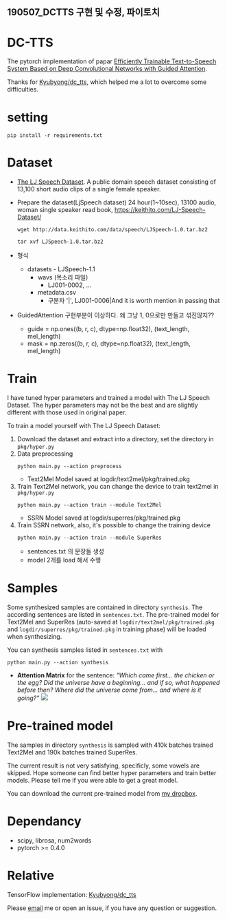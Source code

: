 ## 190507_DCTTS 구현 및 수정, 파이토치 
# DC-TTS
The pytorch implementation of papar [Efficiently Trainable Text-to-Speech System Based on Deep Convolutional Networks with Guided Attention](https://arxiv.org/abs/1710.08969).

Thanks for [Kyubyong/dc_tts](https://github.com/Kyubyong/dc_tts), which helped me a lot to overcome some difficulties.

# setting

    pip install -r requirements.txt

# Dataset
- [The LJ Speech Dataset](https://keithito.com/LJ-Speech-Dataset/). A public domain speech dataset consisting of 13,100 short audio clips of a single female speaker.

- Prepare the dataset(LjSpeech dataset)
    24 hour(1~10sec), 13100 audio, woman single speaker read book, https://keithito.com/LJ-Speech-Dataset/
	```
	wget http://data.keithito.com/data/speech/LJSpeech-1.0.tar.bz2
	```
	```
	tar xvf LJSpeech-1.0.tar.bz2
	```
- 형식
	- datasets  - LJSpeech-1.1 
	    - wavs  (목소리 파일)
		  - LJ001-0002, ...
		- metadata.csv
		    - 구분자 '|', LJ001-0006|And it is worth mention in passing that
				
- GuidedAttention 구현부분이 이상하다. 왜 그냥 1, 0으로만 만들고 섞진않지??
	- guide = np.ones((b, r, c), dtype=np.float32),   (text_length, mel_length)
	- mask = np.zeros((b, r, c), dtype=np.float32),   (text_length, mel_length)


# Train
I have tuned hyper parameters and trained a model with The LJ Speech Dataset. The hyper parameters may not be the best and are slightly different with those used in original paper.

To train a model yourself with The LJ Speech Dataset:

1. Download the dataset and extract into a directory, set the directory in `pkg/hyper.py`
2. Data preprocessing
    ```
    python main.py --action preprocess
    ```
    - Text2Mel Model saved at logdir/text2mel/pkg/trained.pkg
3. Train Text2Mel network, you can change the device to train text2mel in `pkg/hyper.py`
    ```
    python main.py --action train --module Text2Mel
    ```
    - SSRN Model saved at logdir/superres/pkg/trained.pkg
4. Train SSRN network, also, it's possible to change the training device
    ```
    python main.py --action train --module SuperRes
    ```
    - sentences.txt 의 문장들 생성
    - model 2개를 load 해서 수행
# Samples
Some synthesized samples are contained in directory `synthesis`. The according sentences are listed in `sentences.txt`. The pre-trained model for Text2Mel and SuperRes (auto-saved at `logdir/text2mel/pkg/trained.pkg` and `logdir/superres/pkg/trained.pkg` in training phase) will be loaded when synthesizing.

You can synthesis samples listed in `sentences.txt` with
```
python main.py --action synthesis
```

- **Attention Matrix** for the sentence: *"Which came first... the chicken or the egg? Did the universe have a beginning... and if so, what happened before then? Where did the universe come from... and where is it going?"*
![](synthesis/atten_5.png)

# Pre-trained model
The samples in directory `synthesis` is sampled with 410k batches trained Text2Mel and 190k batches trained SuperRes.

The current result is not very satisfying, specificly, some vowels are skipped. Hope someone can find better hyper parameters and train better models. Please tell me if you were able to get a great model.

You can download the current pre-trained model from [my dropbox](https://www.dropbox.com/s/d7r3ol3n1lwvtns/logdir.7z?dl=0).

# Dependancy
- scipy, librosa, num2words
- pytorch >= 0.4.0

# Relative
TensorFlow implementation: [Kyubyong/dc_tts](https://github.com/Kyubyong/dc_tts)

Please [email](chaiyujin@gmail.com) me or open an issue, if you have any question or suggestion.
